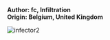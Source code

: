 <b>Author: fc, Infiltration</b><br>
<b>Origin: Belgium, United Kingdom</b><br>


![infector2](https://github.com/yuankong666/Ultimate-RAT-Collection/assets/128066597/337a2eb8-f532-4236-8b59-141a546c5c4f)

